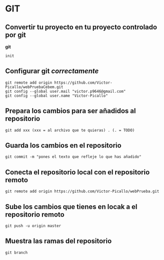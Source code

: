 # GIT
## Convertir tu proyecto en tu proyecto controlado por git
**git**
``` 
init
```

## Configurar git *correctamente*
```
git remote add origin https://github.com/Victor-Picallo/webPruebaCebem.git
git config --global user.mail "victor.p9646@gmail.com"
git config --global user.name "Victor-Picallo"
```

## Prepara los cambios para ser añadidos al repositorio
```
git add xxx (xxx = al archivo que te quieras) . (. = TODO)
```

## Guarda los cambios en el repositorio
```
git commit -m "pones el texto que refleje lo que has añadido"
```

## Conecta el repositorio local con el repositorio remoto
```
git remote add origin https://github.com/Victor-Picallo/webPrueba.git
```

## Sube los cambios que tienes en locak a el repositorio remoto
```
git push -u origin master
```

## Muestra las ramas del repositorio
```
git branch
```